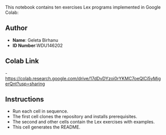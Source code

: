 

This notebook contains ten exercises Lex programs implemented in Google Colab:

## Author
- **Name**: Geleta Birhanu
- **ID Number**:WDU146202

## Colab Link
-https://colab.research.google.com/drive/17dDvDYzoi0rYKMC7oeQlCi5yMjgerQnt?usp=sharing

## Instructions
- Run each cell in sequence.
- The first cell clones the repository and installs prerequisites.
- The second and other cells contain the Lex exercises with examples.
- This cell generates the README.
